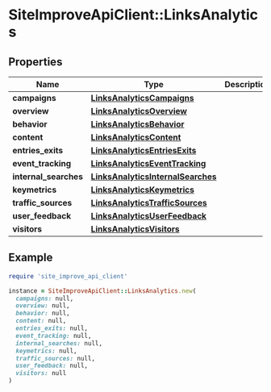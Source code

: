 # SiteImproveApiClient::LinksAnalytics

## Properties

| Name | Type | Description | Notes |
| ---- | ---- | ----------- | ----- |
| **campaigns** | [**LinksAnalyticsCampaigns**](LinksAnalyticsCampaigns.md) |  | [optional] |
| **overview** | [**LinksAnalyticsOverview**](LinksAnalyticsOverview.md) |  | [optional] |
| **behavior** | [**LinksAnalyticsBehavior**](LinksAnalyticsBehavior.md) |  | [optional] |
| **content** | [**LinksAnalyticsContent**](LinksAnalyticsContent.md) |  | [optional] |
| **entries_exits** | [**LinksAnalyticsEntriesExits**](LinksAnalyticsEntriesExits.md) |  | [optional] |
| **event_tracking** | [**LinksAnalyticsEventTracking**](LinksAnalyticsEventTracking.md) |  | [optional] |
| **internal_searches** | [**LinksAnalyticsInternalSearches**](LinksAnalyticsInternalSearches.md) |  | [optional] |
| **keymetrics** | [**LinksAnalyticsKeymetrics**](LinksAnalyticsKeymetrics.md) |  | [optional] |
| **traffic_sources** | [**LinksAnalyticsTrafficSources**](LinksAnalyticsTrafficSources.md) |  | [optional] |
| **user_feedback** | [**LinksAnalyticsUserFeedback**](LinksAnalyticsUserFeedback.md) |  | [optional] |
| **visitors** | [**LinksAnalyticsVisitors**](LinksAnalyticsVisitors.md) |  | [optional] |

## Example

```ruby
require 'site_improve_api_client'

instance = SiteImproveApiClient::LinksAnalytics.new(
  campaigns: null,
  overview: null,
  behavior: null,
  content: null,
  entries_exits: null,
  event_tracking: null,
  internal_searches: null,
  keymetrics: null,
  traffic_sources: null,
  user_feedback: null,
  visitors: null
)
```

